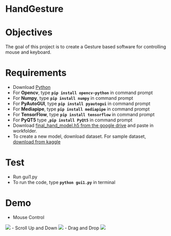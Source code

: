# HandGesture
# Objectives
The goal of this project is to create a Gesture based software for controlling mouse and keyboard.

# Requirements
- Download [Python](https://www.python.org/downloads/)
- For **Opencv**, type **`pip install opencv-python`** in command prompt
- For **Numpy**, type **`pip install numpy`** in command prompt
- For **PyAutoGUI**, type **`pip install pyautogui`** in command prompt
- For **Mediapipe**, type **`pip install mediapipe`** in command prompt
- For **TensorFlow**, type **`pip install tensorflow`** in command prompt
- For **PyQT5** type **,`pip install PyQt5`** in command prompt
- Download [final_hand_model.h5 from the google drive](https://drive.google.com/file/d/1muPkiQTiDoCz6UP4-RlK4zpR9pXLfdSN/view?usp=share_link)  and paste in workfolder.
- To create a new model, download dataset. For sample dataset, [download from kaggle](https://www.kaggle.com/datasets/kapillondhe/american-sign-language)

# Test
- Run gui1.py
- To run the code, type **`python gui1.py`** in terminal

# Demo
- Mouse Control 
 <img src = "https://github.com/Spikeyspandan/SeniorProject/blob/main/Demos/ezgif-2-823ee0aa42.gif">
- Scroll Up and Down
 <img src = "https://github.com/Spikeyspandan/SeniorProject/blob/main/Demos/ezgif-2-926a8c872e.gif">
- Drag and Drop
 <img src = "https://github.com/Spikeyspandan/SeniorProject/blob/main/Demos/ezgif-2-c08a6a2df7.gif">

